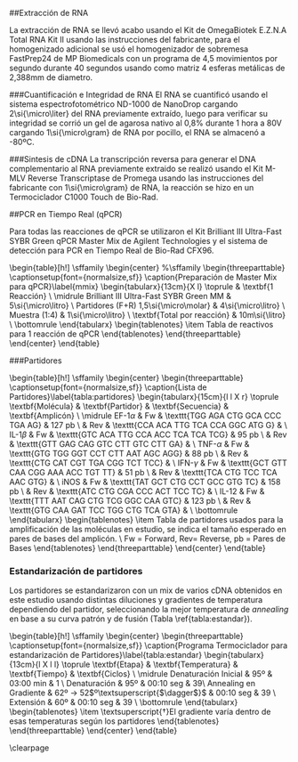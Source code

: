 ##Extracción de RNA

La extracción de RNA se llevó acabo usando el Kit de OmegaBiotek E.Z.N.A Total RNA Kit II usando las instrucciones del fabricante, para el homogenizado adicional se usó el homogenizador de sobremesa FastPrep24 de MP Biomedicals con un programa de 4,5 movimientos por segundo durante 40 segundos usando como matriz 4 esferas metálicas de 2,388mm de diametro.


###Cuantificación e Integridad de RNA
El RNA se cuantificó usando el sistema espectrofotométrico ND-1000 de NanoDrop cargando 2\si{\micro\liter} del RNA previamente extraído, luego para verificar su integridad se corrió un gel de agarosa nativo al 0,8\%  durante 1 hora a 80V cargando 1\si{\micro\gram} de RNA por pocillo, el RNA se almacenó a -80ºC.

###Sintesis de cDNA
La transcripción reversa para generar el DNA complementario al RNA previamente extraido se realizó usando el Kit M-MLV Reverse Transcriptase de Promega usando las instrucciones del fabricante con 1\si{\micro\gram} de RNA, la reacción se hizo en un Termociclador C1000 Touch de Bio-Rad.

##PCR en Tiempo Real (qPCR)

Para todas las reacciones de qPCR se utilizaron el Kit  Brilliant III Ultra-Fast SYBR Green qPCR Master Mix de Agilent Technologies y el sistema de detección para PCR en Tiempo Real de Bio-Rad CFX96.

\begin{table}[h!]
\sffamily
\begin{center}
%\sffamily
\begin{threeparttable}
\captionsetup{font={normalsize,sf}}
\caption{Preparación de Master Mix para qPCR}\label{mmix}
\begin{tabularx}{13cm}{X l}
\toprule
 & \textbf{1 Reacción} \\
\midrule
Brilliant III Ultra-Fast SYBR Green MM & 5\si{\micro\litro}  \\
Partidores (F+R) 1,5\si{\micro\molar} & 4\si{\micro\litro} \\
Muestra (1:4) & 1\si{\micro\litro} \\
\textbf{Total por reacción} & 10m\si{\litro} \\
\bottomrule
\end{tabularx}
\begin{tablenotes}
	\item Tabla de reactivos para 1 reacción de qPCR
\end{tablenotes}
\end{threeparttable}
\end{center}
\end{table}

###Partidores

\begin{table}[h!]
	\sffamily
  	\begin{center}
    	\begin{threeparttable}
    	\captionsetup{font={normalsize,sf}}
      	\caption{Lista de Partidores}\label{tabla:partidores}
      		\begin{tabularx}{15cm}{l l X r}
			\toprule
			\textbf{Molécula} & \textbf{Partidor} & \textbf{Secuencia} & \textbf{Amplicón} \\
			\midrule
			EF-1$\alpha$ & Fw & \texttt{TGG AGA CTG GCA CCC TGA AG} & 127 pb \\
						& Rev & \texttt{CCA ACA TTG TCA CCA GGC ATG G} & \\
			IL-1$\beta$ & Fw & \texttt{GTC ACA TTG CCA ACC TCA TCA TCG} & 95 pb \\
	 					& Rev & \texttt{GTT GAG CAG GTC CTT GTC CTT GA} & \\
			TNF-$\alpha$ & Fw & \texttt{GTG TGG GGT CCT CTT AAT AGC AGG} & 88 pb \\
				 		& Rev & \texttt{CTG CAT CGT TGA CGG TCT TCC} & \\
			IFN-$\gamma$ 	& Fw & \texttt{GCT GTT CAA CGG AAA ACC TGT TT} & 51 pb \\
						& Rev & \texttt{TCA CTG TCC TCA AAC GTG} & \\
			iNOS 	& Fw & \texttt{TAT GCT CTG CCT GCC GTG TC} & 158 pb \\
		  			& Rev & \texttt{ATC CTG CGA CCC ACT TCC TC} & \\
			IL-12 	& Fw & \texttt{TTT AAT CAG CTG TCG GGC CAA GTC} & 123 pb \\
					& Rev & \texttt{GTG CAA GAT TCC TGG CTG TCA GTA} &  \\
			\bottomrule
			\end{tabularx}
			\begin{tablenotes}
				\item Tabla de partidores usados para la amplificación de las moléculas en estudio, se indica el tamaño esperado en pares de bases del amplicón. \\ Fw = Forward, Rev= Reverse, pb = Pares de Bases
			\end{tablenotes}
		\end{threeparttable}
	\end{center}
\end{table}

### Estandarización de partidores
Los partidores se estandarizaron con un mix de varios cDNA obtenidos en este estudio usando distintas diluciones y gradientes de temperatura dependiendo del partidor, seleccionando la mejor temperatura de _annealing_ en base a su curva patrón y de fusión (Tabla \ref{tabla:estandar}).

\begin{table}[h!]
\sffamily
  \begin{center}
    \begin{threeparttable}
      \captionsetup{font={normalsize,sf}}
      \caption{Programa Termociclador para estandarización de Partidores}\label{tabla:estandar}
      \begin{tabularx}{13cm}{l X l l}
	\toprule
	\textbf{Etapa} & \textbf{Temperatura} & \textbf{Tiempo} & \textbf{Ciclos} \\
	\midrule
	Denaturación Inicial & 95º & 03:00 min & 1 \\
	Denaturación & 95º & 00:10 seg & 39\\
	Annealing en Gradiente & 62º $\rightarrow$ 52$º\textsuperscript{$\dagger$}$ & 00:10 seg & 39 \\
	Extensión & 60º & 00:10 seg & 39 \\
	\bottomrule
      \end{tabularx}
    \begin{tablenotes}
      \item \textsuperscript{$\dagger$}El gradiente varía dentro de esas temperaturas según los partidores
\end{tablenotes}
\end{threeparttable}
\end{center}
\end{table}

\clearpage

